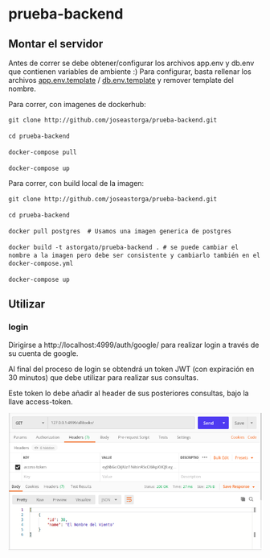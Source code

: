 # prueba-backend

## Montar el servidor 

Antes de correr se debe obtener/configurar los archivos app.env y db.env que contienen variables de ambiente :)  Para configurar, basta rellenar los archivos [app.env.template](app.env.template) / [db.env.template](db.env.template) y remover template del nombre. 


Para correr, con imagenes de dockerhub:

```
git clone http://github.com/joseastorga/prueba-backend.git

cd prueba-backend

docker-compose pull

docker-compose up 

```

Para correr, con build local de la imagen:


```
git clone http://github.com/joseastorga/prueba-backend.git

cd prueba-backend

docker pull postgres  # Usamos una imagen generica de postgres

docker build -t astorgato/prueba-backend . # se puede cambiar el nombre a la imagen pero debe ser consistente y cambiarlo también en el docker-compose.yml

docker-compose up 

```


## Utilizar


### login 

Dirigirse a http://localhost:4999/auth/google/ para realizar login a través de su cuenta de google. 

Al final del proceso de login se obtendrá un token JWT (con expiración en 30 minutos) que debe utilizar para realizar sus consultas. 

Este token lo debe añadir al header de sus posteriores consultas, bajo la llave access-token. 

![imagen de ejemplo](ejemplo.png)



